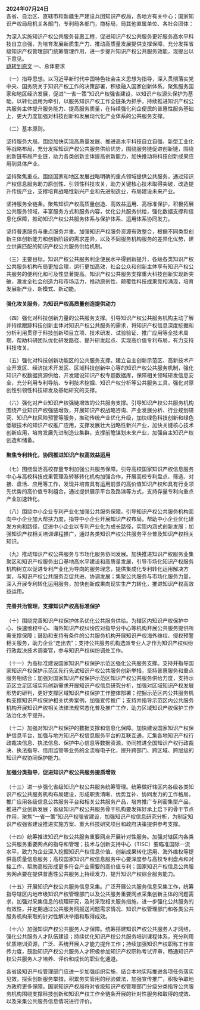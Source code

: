 **2024年07月24日**  
各省、自治区、直辖市和新疆生产建设兵团知识产权局，各地方有关中心；国家知识产权局局机关各部门，专利局各部门，商标局，局其他直属单位、各社会团体：

为深入实施知识产权公共服务普惠工程，促进知识产权公共服务更好服务高水平科技自立自强，为培育发展新质生产力、推动高质量发展提供支撑保障，充分发挥省级知识产权管理部门统筹管理作用，进一步提升知识产权公共服务效能，现提出以下意见。  
[跳转到原文](https://www.gov.cn/zhengce/zhengceku/202408/content_6966046.htm)
一、总体要求

（一）指导思想。以习近平新时代中国特色社会主义思想为指导，深入贯彻落实党中央、国务院关于知识产权工作的决策部署，积极融入国家创新体系，聚焦服务国家和地区经济发展，促进“一省一策”知识产权强省建设，以知识产权源头保护为基础，以转化运用为牵引，以服务知识产权工作全链条为抓手，持续推进知识产权公共服务主体提升服务能力、提高服务质量，在持续强化利企便民的普惠性服务基础上，更大力度加强对科技创新和发展现代化产业体系的公共服务支撑。

（二）基本原则。

坚持服务大局。围绕加快实现高质量发展、推进高水平科技自立自强、新型工业化等战略布局，充分发挥知识产权公共服务供给优势，围绕服务链促进创新链，围绕创新链布局产业链，助力各类创新主体提高创新能力，加快推动将科技创新成果应用到具体产业。

坚持聚焦重点。围绕国家和地区发展战略明确的重点领域提供公共服务，通过知识产权信息服务助力原创性、引领性科技攻关，助力关键核心技术取得突破，改造提升传统产业，支撑培育战略性新兴产业和先进制造业，布局建设未来产业。

坚持服务全链条。聚焦知识产权高质量创造、高效益运用、高标准保护，积极拓展公共服务领域，丰富服务方式和服务内容，优化公共服务供给，强化数据支撑和信息化保障，推动知识产权公共服务体系与保护体系、运用体系协同发力。

坚持普惠服务与重点服务并重。加强知识产权服务资源有效整合，根据不同类型创新主体创新能力和创新阶段的需求差异，以及不同服务机构服务的差异化优势，建立供需匹配的知识产权公共服务供给机制。

（三）主要目标。知识产权公共服务利企便民水平得到新提升，各级各类知识产权公共服务机构布局更加合理，运行更加高效，社会公众和创新主体享有知识产权公共服务的便利化和可及性显著提高。知识产权公共服务支撑重大科技创新实现新突破，激发全社会创造力和市场活力，推动原创性、颠覆性科技成果竞相涌现，培育发展新产业、新模式、新动能。

#### 强化攻关服务，为知识产权高质量创造提供动力

（四）强化对科技创新力量的公共服务支撑。引导知识产权公共服务机构主动了解并持续跟踪科技创新主体对知识产权公共服务的需求，将知识产权信息深度挖掘和分析利用贯穿于科技创新项目立项、技术研发、试验验证、推广应用等全技术周期，帮助科研团队优化研发路径、提升研发起点、实现高价值专利布局，有力支持科技攻关。

（五）强化对科技创新功能区的公共服务支撑。建立自主创新示范区、高新技术产业开发区、经济技术开发区、区域科技创新中心等的知识产权公共服务机制，强化知识产权数据资源供给，开发建设知识产权专题数据库，保障相关领域研发信息安全，充分利用专利导航、专利技术挖掘、知识产权分析等公共服务工具，强化对原创性引领性科技研发及基础研究的支撑。

（六）强化对产业知识产权强链增效的公共服务支撑。引导知识产权公共服务机构围绕产业知识产权强链增效，开展知识产权战略咨询、产业发展分析、行业规划研究、知识产权风险预警等服务，推动传统产业优化升级，加快绿色科技创新和绿色低碳技术的知识产权推广应用，支撑发展壮大战略性新兴产业，加快关键核心技术创新应用，培育发展先进制造业集群，支撑前瞻谋划未来产业，加强自主知识产权创造和储备。

#### 聚焦专利转化，协同推进知识产权高效益运用

（七）围绕盘活高校存量专利加强公共服务保障。引导高校国家知识产权信息服务中心与高校科技成果管理及转移转化机构加强合作，开展高校专利盘点、筛选、对接、盘活、应用等工作，发现并培育具有运用前景的高价值知识产权和具有行业领先优势的高价值专利组合，通过提供展示平台及路演等方式，支持存量专利向重点产业加速转化。

（八）围绕中小企业专利产业化加强公共服务保障。引导知识产权公共服务机构面向中小企业加大帮扶力度，指导中小企业开展知识产权布局，帮助中小企业优化研发方向和路径，促进中小企业以专利产业化为成长路径，实现内涵式创新发展；加强知识产权相关培训课程推广，通过各类知识产权公共服务平台普及知识产权相关知识。

（九）推动知识产权公共服务与市场化服务协同发展。加快推进知识产权服务业集聚区和知识产权服务出口基地高水平建设和高质量发展，引导市场化知识产权服务机构树立以促进专利产业化为导向的服务理念，提供集成化专利转化运用解决方案，与知识产权公共服务互促共进、协调发展；集聚公共服务与市场化服务力量，深入开展专利转化运用服务，加快创新成果向现实生产力转化，推进知识产权高效益运用。

#### 完善共治管理，支撑知识产权高标准保护

（十）围绕完善知识产权保护体系优化公共服务供给。为辖区内知识产权保护中心、快速维权中心、海外知识产权纠纷应对指导分中心等机构开展公共服务提供所需支撑保障；鼓励和支持有条件的公共服务机构开展知识产权海外维权、侵权预警相关服务，助力企业“走出去”；支持公共服务机构选派专业人才作为知识产权纠纷行政裁决技术调查官，参与知识产权纠纷调处工作。

（十一）为高标准建设国家知识产权保护示范区强化公共服务支撑。支持并指导国家知识产权保护示范区先行先试知识产权公共服务创新举措，坚持普惠服务和重点服务相结合；加强对国家知识产权保护示范区知识产权公共服务供给力度，支持示范区立足区域实际创新需求开展知识产权信息研究分析，加强对区域知识产权发展形势的研判，更好支撑区域知识产权保护工作整体部署；挖掘示范区内公共服务机构支撑知识产权保护相关优秀案例，加强宣传推广；支持并指导示范区内公共服务机构开展知识产权相关法律法规常态化普及推广工作，助力区域知识产权保护工作法治化水平提升。

（十二）加强对知识产权保护的数据支撑和信息化保障。加快建设国家知识产权保护信息平台，加强与地方知识产权信息服务平台的互联互通，汇集各地知识产权行政裁决信息、执法信息、保护中心信息等数据资源，协同推进全国知识产权行政裁决、执法指导、信用监管等业务的全流程电子化，提升跨部门、跨区域、跨层级的知识产权协同保护能力。

#### 加强分类指导，促进知识产权公共服务提质增效

（十三）进一步强化省级知识产权公共服务统筹管理。统筹做好辖区内各级各类知识产权公共服务机构布局建设，形成职责清晰、优势互补、协同发力的工作格局，推广应用各级信息公共服务平台和相关公共服务产品，培育推广专利密集型产品，推进产业创新发展；省级知识产权公共服务骨干机构要发挥好承上启下的骨干节点作用，聚焦“一省一策”知识产权强省建设，加强知识产权信息研究分析，为制定知识产权强省建设推进实施方案、重大科技研究项目和政府决策提供参考支撑。

（十四）统筹推进知识产权公共服务重要网点开展针对性服务。加强对辖区内各类公共服务重要网点的指导和管理；技术与创新支持中心（TISC）要瞄准国际一流水平，致力为企业深入挖掘知识产权信息价值、创新成果转化运用、海外维权等提供高质量信息服务；高校国家知识产权信息服务中心要深度参与高校专利盘点和对接工作，帮助高校形成更多符合产业需要的高价值专利；国家知识产权信息公共服务网点要在提供普惠性公共服务上持续发力，提升知识产权综合服务能力。

（十五）开展知识产权公共服务信息采集。广泛开展公共服务信息采集工作，统筹指导辖区内地市级知识产权管理部门以及公共服务重要网点采集创新主体的问题需求，加强对采集信息的梳理研究，及时采取相关服务措施，进一步强化公共服务的有效性，并定期通过公共服务网报送问题需求情况、知识产权管理部门和各类公共服务机构采取的针对性解决举措和取得成效。

（十六）加强知识产权公共服务人才保障。统筹搭建知识产权公共服务人才网络，强化公共服务人才队伍建设；持续优化知识产权公共服务培训课程体系，充分利用优质培训资源，广泛、系统开展人才能力提升工作；持续加强知识产权职称工作宣传力度，鼓励知识产权公共服务人才积极参加知识产权职称考试评审，畅通知识产权公共服务人才培养、评价和成长的职业化通道。

各省级知识产权管理部门应进一步加强组织实施，结合本地实际推进各项任务落实见效，探索创新服务举措，积累务实管用的经验做法，加强宣传推广，积极争取地方政府更多保障。国家知识产权局将对省级知识产权管理部门分级分类指导公共服务机构围绕支撑科技创新和知识产权工作全链条开展的针对性服务和取得的成效、以及采集公共服务信息情况进行评价。